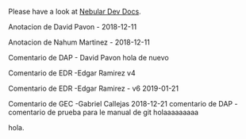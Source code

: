 Please have a look at [Nebular Dev Docs](https://github.com/akveo/nebular/blob/master/DEV_DOCS.md).

Anotacion de David Pavon - 2018-12-11

Anotacion de Nahum Martinez - 2018-12-11

Comentario de DAP - David Pavon hola de nuevo


Comentario de EDR -Edgar Ramirez v4

Comentario de EDR -Edgar Ramirez - v6 2019-01-21


Comentario de GEC -Gabriel Callejas 2018-12-21
comentario de DAP - comentario de prueba para le manual de git
holaaaaaaaaa

hola.
